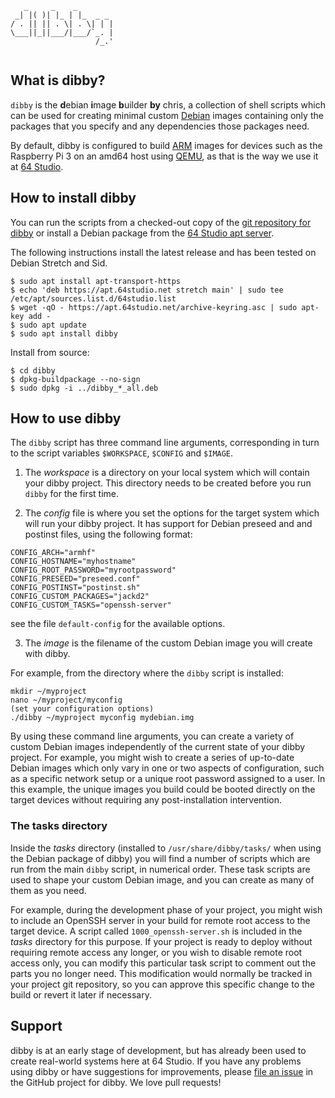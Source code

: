 ```            
   _     _    _  
 _| |( )| |_ | |_  _ _ 
/ . || || . \| . \| | |
\___||_||___/|___/`_. |
                   /_.'
         
```
## What is dibby?

`dibby` is the **d**ebian **i**mage **b**uilder **by** chris, a collection of shell scripts which can be used for creating minimal custom [Debian](https://www.debian.org/) images containing only the packages that you specify and any dependencies those packages need.

By default, dibby is configured to build [ARM](https://www.debian.org/ports/arm/) images for devices such as the Raspberry Pi 3 on an amd64 host using [QEMU](https://www.qemu.org/), as that is the way we use it at [64 Studio](https://64studio.com/).

## How to install dibby

You can run the scripts from a checked-out copy of the [git repository for dibby](https://github.com/64studio/dibby) or install a Debian package from the [64 Studio apt server](https://apt.64studio.net/).

The following instructions install the latest release and has been tested on Debian Stretch and Sid.

```
$ sudo apt install apt-transport-https
$ echo 'deb https://apt.64studio.net stretch main' | sudo tee /etc/apt/sources.list.d/64studio.list
$ wget -qO - https://apt.64studio.net/archive-keyring.asc | sudo apt-key add -
$ sudo apt update
$ sudo apt install dibby
```

Install from source:
```
$ cd dibby
$ dpkg-buildpackage --no-sign
$ sudo dpkg -i ../dibby_*_all.deb
```

## How to use dibby

The `dibby` script has three command line arguments, corresponding in turn to the script variables `$WORKSPACE`, `$CONFIG` and `$IMAGE`. 

1. The _workspace_ is a directory on your local system which will contain your dibby project. This directory needs to be created before you run `dibby` for the first time.

2. The _config_ file is where you set the options for the target system which will run your dibby project. It has support for Debian preseed and and postinst files, using the following format:

```
CONFIG_ARCH="armhf"
CONFIG_HOSTNAME="myhostname"
CONFIG_ROOT_PASSWORD="myrootpassword"
CONFIG_PRESEED="preseed.conf"
CONFIG_POSTINST="postinst.sh"
CONFIG_CUSTOM_PACKAGES="jackd2"
CONFIG_CUSTOM_TASKS="openssh-server"
```

see the file `default-config` for the available options.


3. The _image_ is the filename of the custom Debian image you will create with dibby.

For example, from the directory where the `dibby` script is installed:

```
mkdir ~/myproject
nano ~/myproject/myconfig
(set your configuration options)
./dibby ~/myproject myconfig mydebian.img
```

By using these command line arguments, you can create a variety of custom Debian images independently of the current state of your dibby project. For example, you might wish to create a series of up-to-date Debian images which only vary in one or two aspects of configuration, such as a specific network setup or a unique root password assigned to a user. In this example, the unique images you build could be booted directly on the target devices without requiring any post-installation intervention.

### The tasks directory

Inside the _tasks_ directory (installed to `/usr/share/dibby/tasks/` when using the Debian package of dibby) you will find a number of scripts which are run from the main `dibby` script, in numerical order. These task scripts are used to shape your custom Debian image, and you can create as many of them as you need.

For example, during the development phase of your project, you might wish to include an OpenSSH server in your build for remote root access to the target device. A script called `1000_openssh-server.sh` is included in the _tasks_ directory for this purpose. If your project is ready to deploy without requiring remote access any longer, or you wish to disable remote root access only, you can modify this particular task script to comment out the parts you no longer need. This modification would normally be tracked in your project git repository, so you can approve this specific change to the build or revert it later if necessary.

## Support

dibby is at an early stage of development, but has already been used to create real-world systems here at 64 Studio. If you have any problems using dibby or have suggestions for improvements, please [file an issue](https://github.com/64studio/dibby/issues) in the GitHub project for dibby. We love pull requests!
